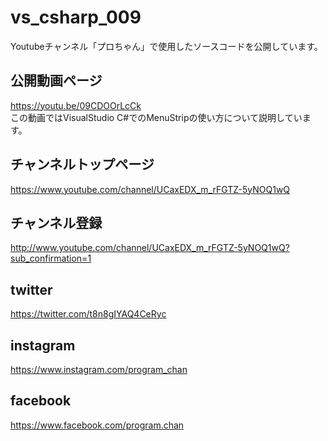# vs_csharp_009
Youtubeチャンネル「プロちゃん」で使用したソースコードを公開しています。

## 公開動画ページ  
<https://youtu.be/09CDOOrLcCk>  
この動画ではVisualStudio C#でのMenuStripの使い方について説明しています。
  
## チャンネルトップページ  
<https://www.youtube.com/channel/UCaxEDX_m_rFGTZ-5yNOQ1wQ>

## チャンネル登録
<http://www.youtube.com/channel/UCaxEDX_m_rFGTZ-5yNOQ1wQ?sub_confirmation=1>

## twitter
<https://twitter.com/t8n8gIYAQ4CeRyc>

## instagram
<https://www.instagram.com/program_chan>

## facebook
<https://www.facebook.com/program.chan>